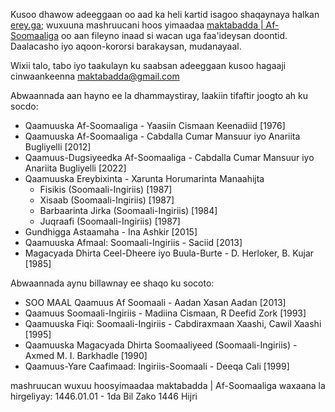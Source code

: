 Kusoo dhawow adeeggaan oo aad ka heli kartid isagoo shaqaynaya halkan [erey.ga](https://erey.ga); wuxuuna mashruucani hoos yimaadaa [maktabadda | Af-Soomaaliga](https://maktabadda.com) oo aan fileyno inaad si wacan uga faa'ideysan doontid. Daalacasho iyo aqoon-kororsi barakaysan, mudanayaal.

Wixii talo, tabo iyo taakulayn ku saabsan adeeggaan kusoo hagaaji cinwaankeenna maktabadda@gmail.com



Abwaannada aan hayno ee la dhammaystiray, laakiin tifaftir joogto ah ku socdo:

 - Qaamuuska Af-Soomaaliga - Yaasiin Cismaan Keenadiid [1976]
 - Qaamuuska Af-Soomaaliga - Cabdalla Cumar Mansuur iyo Anariita Bugliyelli [2012]
 - Qaamuus-Dugsiyeedka Af-Soomaaliga - Cabdalla Cumar Mansuur iyo Anariita Bugliyelli [2022]
 - Qaamuuska Ereybixinta - Xarunta Horumarinta Manaahijta
   - Fisikis (Soomaali-Ingiriis) [1987]
   - Xisaab (Soomaali-Ingiriis) [1987]
   - Barbaarinta Jirka (Soomaali-Ingiriis) [1984]
   - Juqraafi (Soomaali-Ingiriis) [1987]
 - Gundhigga Astaamaha - Ina Ashkir [2015]
 - Qaamuuska Afmaal: Soomaali-Ingiriis - Saciid [2013]
 - Magacyada Dhirta Ceel-Dheere iyo Buula-Burte - D. Herloker, B. Kujar [1985]

Abwaannada aynu billawnay ee shaqo ku socoto:

- SOO MAAL Qaamuus Af Soomaali - Aadan Xasan Aadan [2013]
- Qaamuus Soomaali-Ingiriis - Madiina Cismaan, R Deefid Zork [1993]
- Qaamuuska Fiqi: Soomaali-Ingiriis - Cabdiraxmaan Xaashi, Cawil Xaashi [1995]
- Qaamuuska Magacyada Dhirta Soomaaliyeed (Soomaali-Ingiriis) - Axmed M. I. Barkhadle [1990]
- Qaamuus-Yare Caafimaad: Ingiriis-Soomaali - Deeqa Cali [1999]


mashruucan wuxuu hoosyimaadaa
maktabadda | Af-Soomaaliga
waxaana la hirgeliyay:
1446.01.01 - 1da Bil Zako 1446 Hijri
